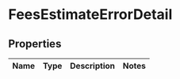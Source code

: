 
# FeesEstimateErrorDetail

## Properties
Name | Type | Description | Notes
------------ | ------------- | ------------- | -------------



